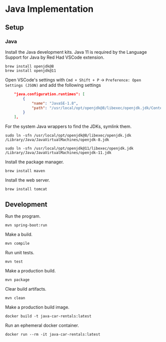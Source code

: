 # Java Implementation

## Setup

### Java

Install the Java development kits. Java 11 is required by the Language Support for Java by Red Had VSCode extension.

    brew install openjdk@8
    brew install openjdk@11

Open VSCode's settings with `Cmd + Shift + P` → `Preference: Open Settings (JSON)` and add the following settings

```json
    "java.configuration.runtimes": [
        {
            "name": "JavaSE-1.8",
            "path": "/usr/local/opt/openjdk@8/libexec/openjdk.jdk/Contents/Home",
        }
    ],
```

For the system Java wrappers to find the JDKs, symlink them.

    sudo ln -sfn /usr/local/opt/openjdk@8/libexec/openjdk.jdk /Library/Java/JavaVirtualMachines/openjdk-8.jdk

    sudo ln -sfn /usr/local/opt/openjdk@11/libexec/openjdk.jdk /Library/Java/JavaVirtualMachines/openjdk-11.jdk



Install the package manager.

    brew install maven

Install the web server.

    brew install tomcat
## Development
Run the program.

    mvn spring-boot:run

Make a build.

    mvn compile

Run unit tests.

    mvn test

Make a production build.

    mvn package

Clear build artifacts.

    mvn clean

Make a production build image.

    docker build -t java-car-rentals:latest

Run an ephemeral docker container.

    docker run --rm -it java-car-rentals:latest
